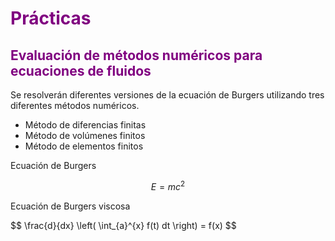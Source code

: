 <h1 style="color: purple;">Prácticas</h1>

<h2 style="color: purple;">Evaluación de métodos numéricos para ecuaciones de fluidos</h2>

<p>Se resolverán diferentes versiones de la ecuación de Burgers utilizando tres diferentes métodos numéricos.</p>

<ul>
  <li>Método de diferencias finitas</li>
  <li>Método de volúmenes finitos</li>
  <li>Método de elementos finitos</li>
</ul>

<p>Ecuación de Burgers</p>

$$
E = mc^2
$$
<p>Ecuación de Burgers viscosa</p>
$$
\frac{d}{dx} \left( \int_{a}^{x} f(t) dt \right) = f(x)
$$
